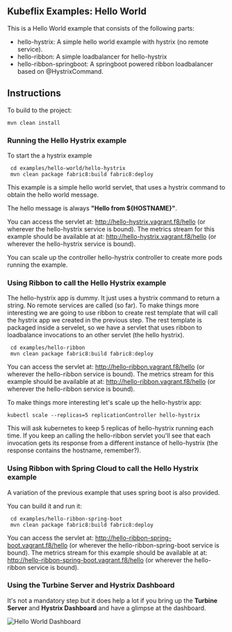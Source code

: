 Kubeflix Examples: Hello World
------------------------------

This is a Hello World example that consists of the following parts:

- hello-hystrix: A simple hello world example with hystrix (no remote service).
- hello-ribbon: A simple loadbalancer for hello-hystrix
- hello-ribbon-springboot: A springboot powered ribbon loadbalancer based on @HystrixCommand.

Instructions
------------

To build to the project:

    mvn clean install   
        
### Running the Hello Hystrix example
To start the a hystrix example

     cd examples/hello-world/hello-hystrix
     mvn clean package fabric8:build fabric8:deploy
     
This example is a simple hello world servlet, that uses a hystrix command to obtain the hello world message.

The hello message is always __"Hello from ${HOSTNAME}"__.

You can access the servlet at: http://hello-hystrix.vagrant.f8/hello (or wherever the hello-hystrix service is bound).
The metrics stream for this example should be available at at: http://hello-hystrix.vagrant.f8/hello (or wherever the hello-hystrix service is bound).

You can scale up the controller hello-hystrix controller to create more pods running the example.
     
### Using Ribbon to call the Hello Hystrix example

The hello-hystrix app is dummy. It just uses a hystrix command to return a string. No remote services are called (so far).
To make things more interesting we are going to use ribbon to create rest template that will call the hystrix app we created in the previous step.
The rest template is packaged inside a servelet, so we have a servlet that uses ribbon to loadbalance invocations to an other servlet (the hello hystrix).

     cd examples/hello-ribbon
     mvn clean package fabric8:build fabric8:deploy
     
You can access the servlet at: http://hello-ribbon.vagrant.f8/hello (or wherever the hello-ribbon service is bound).
The metrics stream for this example should be available at at: http://hello-ribbon.vagrant.f8/hello (or wherever the hello-ribbon service is bound).

To make things more interesting let's scale up the hello-hystrix app:

    kubectl scale --replicas=5 replicationController hello-hystrix
    
This will ask kubernetes to keep 5 replicas of hello-hystrix running each time. If you keep an calling the hello-ribbon servlet you'll see that each invocation gets its response from a different instance of hello-hystrix (the response contains the hostname, remember?).
    
### Using Ribbon with Spring Cloud to call the Hello Hystrix example    

A variation of the previous example that uses spring boot is also provided. 

You can build it and run it:
     
     cd examples/hello-ribbon-spring-boot
     mvn clean package fabric8:build fabric8:deploy

You can access the servlet at: http://hello-ribbon-spring-boot.vagrant.f8/hello (or wherever the hello-ribbon-spring-boot service is bound).
The metrics stream for this example should be available at at: http://hello-ribbon-spring-boot.vagrant.f8/hello (or wherever the hello-ribbon service is bound).

### Using the Turbine Server and Hystrix Dashboard

It's not a mandatory step but it does help a lot if you bring up the **Turbine Server** and **Hystrix Dashboard** and have a glimpse at the dashboard.

 ![Hello World Dashboard](images/dashboard.png "Hello World Dashboard")

 
